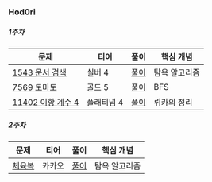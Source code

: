 ### Hod0ri

##### 1주차
|문제|티어|풀이|핵심 개념|
|---|---|---|---|
|[1543 문서 검색 ](https://www.acmicpc.net/problem/1543)|실버 4|[풀이](https://github.com/Hod0ri/Algorithm_Semina/blob/main/3rd_Algorithm/Hod0ri/Week01.md)|탐욕 알고리즘|
|[7569 토마토](https://www.acmicpc.net/problem/7569)|골드 5|[풀이](https://github.com/Hod0ri/Algorithm_Semina/blob/main/3rd_Algorithm/Hod0ri/Week01.md)|BFS|
|[11402 이항 계수 4](https://www.acmicpc.net/problem/11402)|플래티넘 4|[풀이](https://github.com/Hod0ri/Algorithm_Semina/blob/main/3rd_Algorithm/Hod0ri/Week02.md)|뤼카의 정리|

##### 2주차
|문제|티어|풀이|핵심 개념|
|---|---|---|---|
|[체육복](https://programmers.co.kr/learn/courses/30/lessons/42862)|카카오|[풀이](https://github.com/Hod0ri/Algorithm_Semina/blob/main/3rd_Algorithm/Hod0ri/Week03.md)|탐욕 알고리즘|
